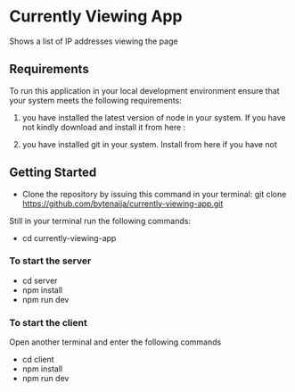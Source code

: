 # Currently Viewing App

Shows a list of IP addresses viewing the page

## Requirements

To run this application in your local development environment ensure that your system meets the following requirements:

1. you have installed the latest version of node in your system. If you have not kindly download and install it from here : 

2. you have installed git in your system. Install from here if you have not


## Getting Started

- Clone the repository by issuing this command in your terminal: git clone https://github.com/bytenaija/currently-viewing-app.git

Still in your terminal run the following commands:
- cd currently-viewing-app

### To start the server 
- cd server
- npm install
- npm run dev


### To start the client
Open another terminal and enter the following commands
- cd client
- npm install
- npm run dev

